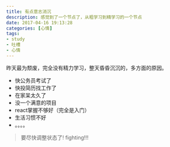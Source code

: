 ```yaml
---
title: 有点意志消沉
description: 感觉到了一个节点了，从粗学习到精学习的一个节点
date: 2017-04-16 19:13:28
categories: [心情]
tags:
- study
- 吐槽
- 心情
---
```

昨天最为颓废，完全没有精力学习，整天昏昏沉沉的，多方面的原因。
- 快公务员考试了
- 快投简历找工作了
- 在家呆太久了
- 没一个满意的项目
- react掌握不够好（完全是入门）
- 生活习惯不好
- 。。。。
> 要尽快调整状态了! fighting!!!